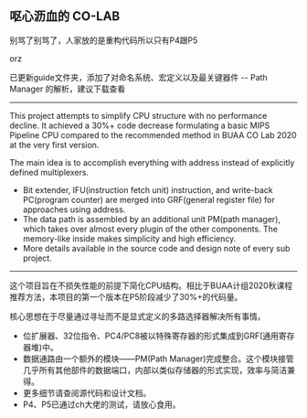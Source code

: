 ## 呕心沥血的 CO-LAB

别骂了别骂了，人家放的是重构代码所以只有P4跟P5

orz

已更新guide文件夹，添加了对命名系统、宏定义以及最关键器件 -- Path Manager 的解析，建议下载查看

---

This project attempts to simplify CPU structure with no performance decline. It achieved a 30%+ code decrease formulating a basic MIPS Pipeline CPU compared to the recommended method in BUAA CO Lab 2020 at the very first version.

The main idea is to accomplish everything with address instead of explicitly defined multiplexers. 

- Bit extender, IFU(instruction fetch unit) instruction, and write-back PC(program counter) are merged into GRF(general register file) for approaches using address.
- The data path is assembled by an additional unit PM(path manager), which takes over almost every plugin of the other components. The memory-like inside makes simplicity and high efficiency.
- More details available in the source code and design note of every sub project.

---

这个项目旨在不损失性能的前提下简化CPU结构。相比于BUAA计组2020秋课程推荐方法，本项目的第一个版本在P5阶段减少了30%+的代码量。

核心思想在于尽量通过寻址而不是显式定义的多路选择器解决所有事情。

- 位扩展器、32位指令、PC4/PC8被以特殊寄存器的形式集成到GRF(通用寄存器堆)中。
- 数据通路由一个额外的模块——PM(Path Manager)完成整合。这个模块接管几乎所有其他部件的数据端口，内部以类似存储器的形式实现，效率与简洁兼得。
- 更多细节请查阅源代码和设计文档。
- P4、P5已通过ch大佬的测试，请放心食用。
